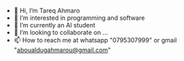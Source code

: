 - 👋 Hi, I’m Tareq Ahmaro
- 👀 I’m interested in programming and software
- 🌱 I’m currently an AI student
- 💞️ I’m looking to collaborate on ...
- 📫 How to reach me at whatsapp "0795307999" or gmail "aboualdugahmarou@gmail.com"

<!---
TareqAhmaro/TareqAhmaro is a ✨ special ✨ repository because its `README.md` (this file) appears on your GitHub profile.
You can click the Preview link to take a look at your changes.
--->
